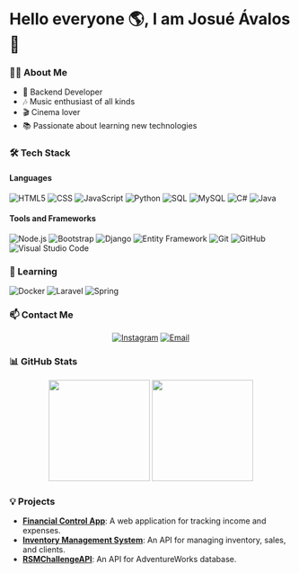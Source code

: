 # Hello everyone 🌎, I am Josué Ávalos 🎉

### 👨‍💻 About Me

- 🌟 Backend Developer
- 🎶 Music enthusiast of all kinds
- 🎬 Cinema lover
- 📚 Passionate about learning new technologies

### 🛠️ Tech Stack

#### Languages
![HTML5](https://img.shields.io/badge/-HTML5-333333?style=flat&logo=HTML5)
![CSS](https://img.shields.io/badge/-CSS-333333?style=flat&logo=CSS3&logoColor=1572B6)
![JavaScript](https://img.shields.io/badge/-JavaScript-333333?style=flat&logo=javascript)
![Python](https://img.shields.io/badge/-Python-333333?style=flat&logo=python)
![SQL](https://img.shields.io/badge/-SQL-333333?style=flat&logo=postgresql)
![MySQL](https://img.shields.io/badge/-MySQL-333333?style=flat&logo=mysql)
![C#](https://img.shields.io/badge/-C%23-333333?style=flat&logo=c#)
![Java](https://img.shields.io/badge/-Java-333333?style=flat&logo=java)

#### Tools and Frameworks
![Node.js](https://img.shields.io/badge/-Node.js-333333?style=flat&logo=node.js)
![Bootstrap](https://img.shields.io/badge/-Bootstrap-333333?style=flat&logo=bootstrap&logoColor=563D7C)
![Django](https://img.shields.io/badge/-Django-333333?style=flat&logo=django)
![Entity Framework](https://img.shields.io/badge/-Entity%20Framework-333333?style=flat&logo=entity-framework)
![Git](https://img.shields.io/badge/-Git-333333?style=flat&logo=git)
![GitHub](https://img.shields.io/badge/-GitHub-333333?style=flat&logo=github)
![Visual Studio Code](https://img.shields.io/badge/-Visual%20Studio%20Code-333333?style=flat&logo=visual-studio-code&logoColor=007ACC)

### 🌱 Learning
![Docker](https://img.shields.io/badge/-Docker-333333?style=flat&logo=docker)
![Laravel](https://img.shields.io/badge/-Laravel-333333?style=flat&logo=laravel)
![Spring](https://img.shields.io/badge/-Spring-333333?style=flat&logo=spring)

### 📫 Contact Me
<p align="center">
  <a href="https://www.instagram.com/aezequiel11/"><img alt="Instagram" src="https://img.shields.io/badge/Instagram-aezequiel11-blue?style=flat-square&logo=instagram"></a>
  <a href="mailto:aezequiel56@gmail.com"><img alt="Email" src="https://img.shields.io/badge/Email-aezequiel56@gmail.com-blue?style=flat-square&logo=gmail"></a>
</p>

### 📊 GitHub Stats
<p align="center">
  <img height="180em" src="https://github-readme-stats.vercel.app/api?username=Ezejosue&show_icons=true&locale=en"/>
  <img height="180em" src="https://github-readme-stats.vercel.app/api/top-langs/?username=Ezejosue&layout=compact" />
</p>

### 💡 Projects
- **[Financial Control App](https://github.com/Ezejosue/Financial-Control-App)**: A web application for tracking income and expenses.
- **[Inventory Management System](https://github.com/Ezejosue/Inventory-Management-System)**: An API for managing inventory, sales, and clients.
- **[RSMChallengeAPI](https://github.com/Ezejosue/RSMChallengeAPI)**: An API for AdventureWorks database.
